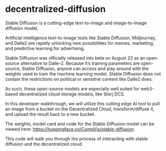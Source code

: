 # decentralized-diffusion

Stable Diffusion is a cutting-edge text-to-image and image-to-image diffusion model.

Artificial intelligence text-to-image tools like Stable Diffusion, Midjourney, and Dalle2 are rapidly unlocking new possibilities for memes, marketing, and predictive learning for advertising.  

Stable Diffusion was officially released into beta on August 22 as an open-source alternative to Dalle-2.  Because it’s training parameters are open-source, Stable Diffusion, anyone can access and play around with the weights used to train the machine learning model.  Stable Diffusion does not contain the restrictions on political or sensitive content like Dalle2 does.

As such, these open-source models are especially well suited for web3-based decentralized cloud storage models, like Storj DCS.

In this developer walkthrough, we will utilize this cutting edge AI tool to pull an image from a bucket on the Decentralized Cloud, transform/diffuse it, and upload the result back to a new bucket.

The weights, model card and code for the Stable Diffusion model can be viewed here:  https://huggingface.co/CompVis/stable-diffusion.

This code will walk you through the process of interacting with stable diffusion and the decentralized cloud.
